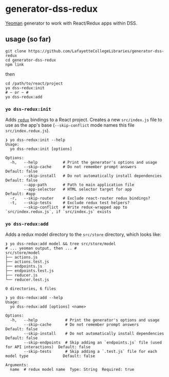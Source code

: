 
generator-dss-redux
===================

[Yeoman][1] generator to work with React/Redux apps within DSS.

usage (so far)
--------------

```
git clone https://github.com/LafayetteCollegeLibraries/generator-dss-redux
cd generator-dss-redux
npm link
```

then

```
cd /path/to/react/project
yo dss-redux:init
# ~ or ~ #
yo dss-redux:add
```

### `yo dss-redux:init`

Adds [`redux`][2] bindings to a React project. Creates a new `src/index.js` file
to use as the app's base (`--skip-conflict` mode names this file
`src/index.redux.js`).

```
❯ yo dss-redux:init --help
Usage:
  yo dss-redux:init [options]

Options:
  -h,   --help           # Print the generator's options and usage
        --skip-cache     # Do not remember prompt answers                                             Default: false
        --skip-install   # Do not automatically install dependencies                                  Default: false
        --app-path       # Path to main application file
        --app-selector   # HTML selector target for app                                               Default: #app
  -r,   --skip-router    # Exclude react-router redux bindings?
  -t,   --skip-tests     # Exclude redux test helpers?
        --skip-conflict  # Write redux-wrapped app to `src/index.redux.js`, if `src/index.js` exists
```

### `yo dss-redux:add`

Adds a redux model directory to the `src/store` directory, which looks like:

```
❯ yo dss-redux:add model && tree src/store/model
# ... yeoman output, then ... #
src/store/model
├── actions.js
├── actions.test.js
├── endpoints.js
├── endpoints.test.js
├── reducer.js
└── reducer.test.js

0 directories, 6 files
```

```
❯ yo dss-redux:add --help
Usage:
  yo dss-redux:add [options] <name>

Options:
  -h,   --help            # Print the generator's options and usage
        --skip-cache      # Do not remember prompt answers                                  Default: false
        --skip-install    # Do not automatically install dependencies                       Default: false
        --skip-endpoints  # Skip adding an `endpoints.js` file (used for API interactions)  Default: false
        --skip-tests      # Skip adding a `.test.js` file for each model type               Default: false

Arguments:
  name  # redux model name  Type: String  Required: true
```

[1]: http://yeoman.io
[2]: http://redux.js.org
